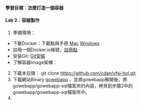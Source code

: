 #### 
#### 學習目標：怎麼打造一個容器
#### Lab 2：容器製作
1. 準備環境：
* 下載Docker：下載點與手冊 [Mac](https://docs.docker.com/v17.12/docker-for-mac/install/#install-and-run-docker-for-mac) [Windows](https://docs.docker.com/docker-for-windows/install/)
* 註冊一個Docker.io帳號，[註冊點](https://hub.docker.com/)
* 安裝Git: [Git安裝](https://gitbook.tw/chapters/environment/install-git-in-mac.html)
* 了解容器Image架構：

2. 下載本目錄： git clone https://github.com/cdan/vfsi-hol.git
3. 下載網站Binary [gowebapp](https://s3.eu-central-1.amazonaws.com/heptio-edu-static/foundations/gowebapp.tar.gz) ，並將gowebapp解開後，將gowebapp/gowebapp-sql檔案夾的內容，拷貝到步驟2中的gowebapp/gowebapp-sql檔案夾中。
4. 
